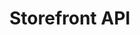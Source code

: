 # Storefront API

<!-- A-simple-book-API allows you to GET books from a library database, POST a new book to the database, PUT(edit) any book in the database, and lastly DELETE

## Bootstrapped with
1. [PostgreSQL](https://www.postgresql.org/)
2. [Typescript](https://www.typescriptlang.org/)
3. [Node](https://nodejs.org/en/)
4. [ExpressJs](https://expressjs.com/)
5. [eslint linter](https://eslint.org/)
6. [Prettier code formatter](https://prettier.io/)

## Getting started
```
$ git clone https://github.com/blossom-babs/exercise-setup-postgresql-in-node-env/tree/books-crud-actions
$ cd exercise-setup-postgresql-in-node-env
$ npm install
$ npm run watch
```
If you want to contribute, before any of the steps above, you would need to __fork__ this project first.
You're ready to hack (and | or contribute) ✌️

## Endpoints
1. GET /books
> returns an array of the books object in the database
2. POST /books
> saves new book to the database and returns the book object
> Request should be made in the format below👇
```
{
  "title": "mas querido",
  "author": "Blossom Babalola",
  "total_pages": 400,
  "category": "non-fiction, auto-biography",
  "summary": "An auto-biography of a life lived for Christ"
}
```
3. PUT /books/:id
> Edit the details of the book with requested id. Note: put is used, not patch, therefore the query expects the entire book object 
4. DELETE /students/:id
> deletes the book with the requested id from the database. Returns same book object
5. GET /students/:id
> returns an object of the book that matches the requested id


## 🤝 Contributing
Contributions, issues and feature requests are welcome!

## Authors
🌸 __Blossom__
- Github: [@blossom-babs](https://github.com/blossom-babs/)
- LinkedIn: [Blossom Babalola](https://www.linkedin.com/in/blossom-babalola/)
- Twitter: [@BlossomBabalola](https://twitter.com/BlossomBabalola)

### Show your support
- Give a ⭐ if you like this project
- [Buy me a coffee](https://www.buymeacoffee.com/blossombabs) -->